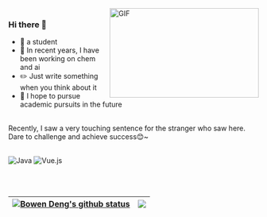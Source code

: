 
<!--
**BonedDeng/BonedDeng** is a ✨ _special_ ✨ repository because its `README.md` (this file) appears on your GitHub profile.

Here are some ideas to get you started:

- 🔭 I’m currently working on ...
- 🌱 I’m currently learning ...
- 👯 I’m looking to collaborate on ...
- 🤔 I’m looking for help with ...
- 💬 Ask me about ...
- 📫 How to reach me: ...
- 😄 Pronouns: ...
- ⚡ Fun fact: ...
-->
<img align="right" alt="GIF" src="https://s1.ax1x.com/2022/04/19/LworCt.gif?raw=true" width="300" height="180" />

### Hi there 👋
- 🌱 a student
- 🔭 In recent years, I have been working on chem and ai
- ✏️ Just write something when you think about it
- 💪 I hope to pursue academic pursuits in the future
<br>
Recently, I saw a very touching sentence for the stranger who saw here.
<br>
Dare to challenge and achieve success😊~
<br>
<br>

![Java](https://img.shields.io/badge/Java-1.8-orange?style=flat-square&logo=Java) ![Vue.js](https://img.shields.io/badge/-Vue.js-%232c3e50?style=flat-square&logo=vuedotjs)


<br>
<br>

|<a href="https://github.com/BonedDeng/"><img align="center" src="https://github-readme-stats.vercel.app/api?username=BonedDeng&show_icons=true&include_all_commits=true&hide_border=true" alt="Bowen Deng's github status" /></a>|<a href="https://github.com/BonedDeng"><img align="center" src="https://github-readme-stats.vercel.app/api/top-langs/?username=BonedDeng&layout=compact&theme=buefy&hide_border=true" /></a>|
|--|--|
